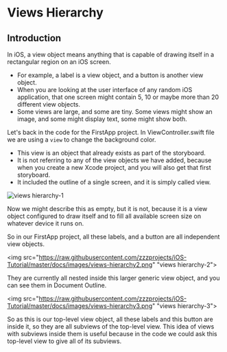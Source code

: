 # Views Hierarchy

## Introduction

In iOS, a view object means anything that is capable of drawing itself in a rectangular region on an iOS screen.
 
 - For example, a label is a view object, and a button is another view object. 
 - When you are looking at the user interface of any random iOS application, that one screen might contain 5, 10 or maybe more than 20 different view objects.
 - Some views are large, and some are tiny. Some views might show an image, and some might display text, some might show both.

Let's back in the code for the FirstApp project. In ViewController.swift file we are using a `view` to change the background color. 

 - This view is an object that already exists as part of the storyboard. 
 - It is not referring to any of the view objects we have added, because when you create a new Xcode project, and you will also get that first storyboard. 
 - It included the outline of a single screen, and it is simply called view. 

<img src="https://raw.githubusercontent.com/zzzprojects/iOS-Tutorial/master/docs/images/views-hierarchy1.png" alt="views hierarchy-1">

Now we might describe this as empty, but it is not, because it is a view object configured to draw itself and to fill all available screen size on whatever device it runs on. 

So in our FirstApp project, all these labels, and a button are all independent view objects. 

<img src="https://raw.githubusercontent.com/zzzprojects/iOS-Tutorial/master/docs/images/views-hierarchy2.png" "views hierarchy-2">

They are currently all nested inside this larger generic view object, and you can see them in Document Outline.

<img src="https://raw.githubusercontent.com/zzzprojects/iOS-Tutorial/master/docs/images/views-hierarchy3.png" "views hierarchy-3">
 
So as this is our top-level view object, all these labels and this button are inside it, so they are all subviews of the top-level view. This idea of views with subviews inside them is useful because in the code we could ask this top-level view to give all of its subviews.

